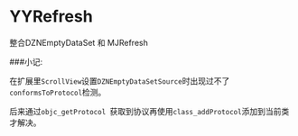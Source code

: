 # YYRefresh
整合DZNEmptyDataSet 和 MJRefresh

###小记:

在扩展里`ScrollView`设置`DZNEmptyDataSetSource`时出现过不了`conformsToProtocol`检测。

后来通过`objc_getProtocol `获取到协议再使用`class_addProtocol`添加到当前类才解决。